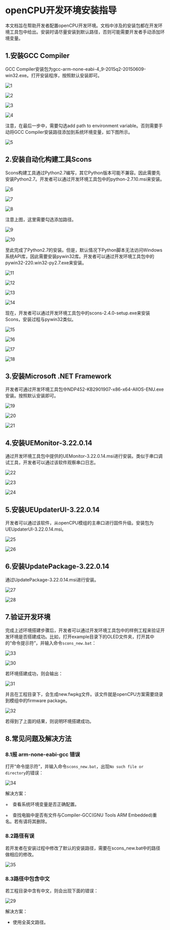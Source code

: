 # openCPU开发环境安装指导

本文档旨在帮助开发者配置openCPU开发环境。文档中涉及的安装包都在开发环境工具包中给出。安装时请尽量安装到默认路径，否则可能需要开发者手动添加环境变量。
## 1.安装GCC Compiler
GCC Compiler安装包为gcc-arm-none-eabi-4_9-2015q2-20150609-win32.exe。打开安装程序，按照默认安装即可。

![1](assets/1.PNG)

![2](assets/2.PNG)

![3](assets/3.PNG)

![4](assets/4.PNG)

注意，在最后一步中，需要勾选add path to environment variable。否则需要手动将GCC Compiler安装路径添加到系统环境变量，如下图所示。

![5](assets/5.PNG)

## 2.安装自动化构建工具Scons
Scons构建工具通过Python2.7编写，其它Python版本可能不兼容。因此需要先安装Python2.7。开发者可以通过开发环境工具包中的python-2.7.10.msi来安装。

![6](assets/6.PNG)

![7](assets/7.PNG)

![8](assets/8.PNG)

注意上图，这里需要勾选添加路径。

![9](assets/9.PNG)

![10](assets/10.PNG)

至此完成了Python2.7的安装。但是，默认情况下Python脚本无法访问Windows系统API库，因此需要安装pywin32库。开发者可以通过开发环境工具包中的pywin32-220.win32-py2.7.exe来安装。

![11](assets/11.PNG)

![12](assets/12.PNG)

![13](assets/13.PNG)

![14](assets/14.PNG)

现在，开发者可以通过开发环境工具包中的scons-2.4.0-setup.exe来安装Scons，安装过程与pywin32类似。

![15](assets/15.PNG)

![16](assets/16.PNG)

![17](assets/17.PNG)

![18](assets/18.PNG)

## 3.安装Microsoft .NET Framework

开发者可通过开发环境工具包中NDP452-KB2901907-x86-x64-AllOS-ENU.exe安装。按照默认安装即可。

![19](assets/19.PNG)

![20](assets/20.PNG)

![21](assets/21.PNG)

## 4.安装UEMonitor-3.22.0.14
通过开发环境工具包中提供的UEMonitor-3.22.0.14.msi进行安装。类似于串口调试工具，开发者可以通过该软件观察串口日志。

![22](assets/22.PNG)

![23](assets/23.PNG)

![24](assets/24.PNG)

## 5.安装UEUpdaterUI-3.22.0.14

开发者可以通过该软件，从openCPU模组的主串口进行固件升级。安装包为UEUpdaterUI-3.22.0.14.msi。

![25](assets/25.PNG)

![26](assets/26.PNG)

## 6.安装UpdatePackage-3.22.0.14

通过UpdatePackage-3.22.0.14.msi进行安装。

![27](assets/27.PNG)

![28](assets/28.PNG)

## 7.验证开发环境

完成上述环境搭建步骤后，开发者可以通过开发环境工具包中的样例工程来验证开发环境是否搭建成功。比如，打开example目录下的OLED文件夹，打开其中的“命令提示符”，并输入命令```scons_new.bat```：

![33](assets/33.PNG)

![30](assets/30.PNG)

若环境搭建成功，则会输出：

![31](assets/31.PNG)

并且在工程目录下，会生成new.fwpkg文件。该文件就是openCPU方案需要烧录到模组中的firmware package。

![32](assets/32.PNG)

若得到了上面的结果，则说明环境搭建成功。

## 8.常见问题及解决方法

### 8.1报 arm-none-eabi-gcc 错误

打开“命令提示符”，并输入命令```scons_new.bat```，出现```No such file or directory```的错误：

![34](assets/34.PNG)

解决方案：

+　查看系统环境变量是否正确配置。

+　查找电脑中是否有文件与Compiler-GCC(GNU Tools ARM Embedded)重名。若有请将其删除。

### 8.2路径有误
若开发者在安装过程中修改了默认的安装路径，需要在scons_new.bat中的路径做相应的修改。

![35](assets/35.PNG)

### 8.3路径中包含中文
若工程目录中含有中文，则会出现下面的错误：

![29](assets/29.PNG)

解决方案：

- 使用全英文路径。